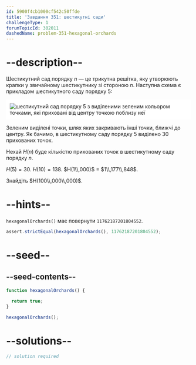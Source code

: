 ```yaml
---
id: 5900f4cb1000cf542c50ffde
title: 'Завдання 351: шестикутні сади'
challengeType: 1
forumTopicId: 302011
dashedName: problem-351-hexagonal-orchards
---
```


# --description--

Шестикутний сад порядку $n$ — це трикутна решітка, яку утворюють крапки у звичайному шестикутнику зі стороною $n$. Наступна схема є прикладом шестикутного саду порядку 5:

<img class="img-responsive center-block" alt="шестикутний сад порядку 5 з виділеними зеленим кольором точками, які приховані від центру точкою поблизу неї" src="https://cdn.freecodecamp.org/curriculum/project-euler/hexagonal-orchards.png" style="background-color: white; padding: 10px;" />

Зеленим виділені точки, шлях яких закривають інші точки, ближчі до центру. Як бачимо, в шестикутному саду порядку 5 виділено 30 прихованих точок.

Нехай $H(n)$ буде кількістю прихованих точок в шестикутному саду порядку $n$.

$H(5) = 30$. $H(10) = 138$. $H(1\\,000)$ = $1\\,177\\,848$.

Знайдіть $H(100\\,000\\,000)$.

# --hints--

`hexagonalOrchards()` має повернути `11762187201804552`.

```js
assert.strictEqual(hexagonalOrchards(), 11762187201804552);
```

# --seed--

## --seed-contents--

```js
function hexagonalOrchards() {

  return true;
}

hexagonalOrchards();
```

# --solutions--

```js
// solution required
```
